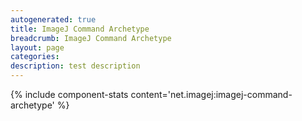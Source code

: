```yaml
---
autogenerated: true
title: ImageJ Command Archetype
breadcrumb: ImageJ Command Archetype
layout: page
categories: 
description: test description
---
```


{% include component-stats content='net.imagej:imagej-command-archetype' %}
